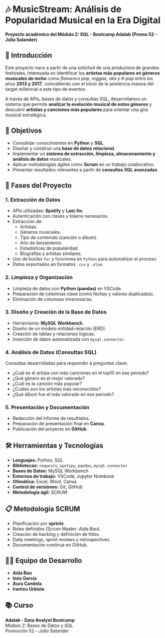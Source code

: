 # 🎶 MusicStream: Análisis de Popularidad Musical en la Era Digital

**Proyecto académico del Módulo 2: SQL - Bootcamp Adalab (Promo 52 - Julia Salander)**

## 📌 Introducción

Este proyecto nace a partir de una solicitud de una productora de grandes festivales, interesada en identificar los **artistas más populares en géneros musicales de nicho** como *flamenco pop, reggae, ska y K-pop* entre los años **2013 y 2017**, coincidiendo con el inicio de la asistencia masiva del target millennial a este tipo de eventos.

A través de APIs, bases de datos y consultas SQL, desarrollamos un sistema que permite **analizar la evolución musical de estos géneros** y descubrir **artistas y canciones más populares** para orientar una gira musical estratégica.

## 🎯 Objetivos

- Consolidar conocimientos en **Python** y **SQL**.
- Diseñar y construir una **base de datos relacional**.
- Implementar un **sistema de extracción, limpieza, almacenamiento y análisis de datos** musicales.
- Aplicar metodologías ágiles como **Scrum** en un trabajo colaborativo.
- Presentar resultados relevantes a partir de **consultas SQL avanzadas**.

## 🧠 Fases del Proyecto

### 1. Extracción de Datos
- APIs utilizadas: **Spotify** y **Last.fm**.
- Autenticación con claves y tokens necesarios.
- Extracción de:
  - Artistas.
  - Géneros musicales.
  - Tipo de contenido (canción o álbum).
  - Año de lanzamiento.
  - Estadísticas de popularidad.
  - Biografías y artistas similares.
- Uso de bucles `for` y funciones en `Python` para automatizar el proceso.
- Datos exportados en formatos `.csv` y `.xlsm`.

### 2. Limpieza y Organización
- Limpieza de datos con **Python (pandas)** en VSCode.
- Preparación de columnas clave (como fechas y valores duplicados).
- Eliminación de columnas innecesarias.

### 3. Diseño y Creación de la Base de Datos
- Herramienta: **MySQL Workbench**.
- Diseño de un modelo entidad-relación (ERD).
- Creación de tablas y relaciones lógicas.
- Inserción de datos automatizada con `mysql.connector`.

### 4. Análisis de Datos (Consultas SQL)
Consultas desarrolladas para responder a preguntas clave:
- ¿Cuál es el artista con más canciones en el top10 en ese periodo?
- ¿Qué género es el mejor valorado?
- ¿Cuál es la canción más popular?
- ¿Cuáles son los artistas más reconocidos?
- ¿Qué álbum fue el más valorado en ese periodo?

### 5. Presentación y Documentación
- Redacción del informe de resultados.
- Preparación de presentación final en **Canva**.
- Publicación del proyecto en **GitHub**.

## 🛠️ Herramientas y Tecnologías

- **Lenguajes:** Python, SQL
- **Bibliotecas:** `requests`, `spotipy`, `pandas`, `mysql.connector`
- **Bases de Datos:** MySQL Workbench
- **Entornos de trabajo:** VSCode, Jupyter Notebook
- **Ofimática:** Excel, Word, Canva
- **Control de versiones:** Git, GitHub
- **Metodología ágil:** SCRUM

## 📋 Metodología SCRUM

- Planificación por **sprints**.
- Roles definidos (Scrum Master: *Aida Bau*).
- Creación de backlog y definición de hitos.
- Daily meetings, sprint reviews y retrospectives.
- Documentación continua en GitHub.

## 👩‍💻 Equipo de Desarrollo

- **Aida Bau**
- **Inés García**
- **Aura Candela**
- **Irantzu Urkiola** 

## 📚 Curso

**Adalab - Data Analyst Bootcamp**  
Módulo 2: Bases de Datos y SQL  
Promoción 52 – *Julia Salander*
